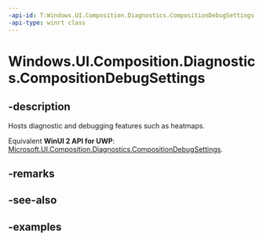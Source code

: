 ```yaml
---
-api-id: T:Windows.UI.Composition.Diagnostics.CompositionDebugSettings
-api-type: winrt class
---
```


<!-- Class syntax.
public class CompositionDebugSettings 
-->

# Windows.UI.Composition.Diagnostics.CompositionDebugSettings

## -description

Hosts diagnostic and debugging features such as heatmaps.

Equivalent **WinUI 2 API for UWP**: [Microsoft.UI.Composition.Diagnostics.CompositionDebugSettings](/windows/winui/api/microsoft.ui.composition.diagnostics.compositiondebugsettings).

## -remarks

## -see-also

## -examples

